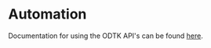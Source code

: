 # Automation

Documentation for using the ODTK API's can be found [here](https://help.agi.com/odtk/#od/odtkIntegratingTop.htm).